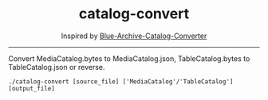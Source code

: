 <div align = "center" >
    <h1>catalog-convert</h1>

Inspired by [Blue-Archive-Catalog-Converter](https://github.com/endergreen12/Blue-Archive-Catalog-Converter)

</div>

---

Convert MediaCatalog.bytes to MediaCatalog.json, TableCatalog.bytes to TableCatalog.json or reverse.

`./catalog-convert [source_file] ['MediaCatalog'/'TableCatalog'] [output_file]`
